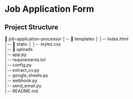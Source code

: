 # Job Application Form

## Project Structure
📂 job-application-processor
│-- 📂 templates
│   │-- index.html         
│-- 📂 static
│   │-- styles.css        
│-- 📂 uploads             
│-- app.py                 
│-- requirements.txt   
│-- config.py              
│-- extract_cv.py          
│-- google_sheets.py       
│-- webhook.py            
│-- send_email.py          
│-- README.md  

